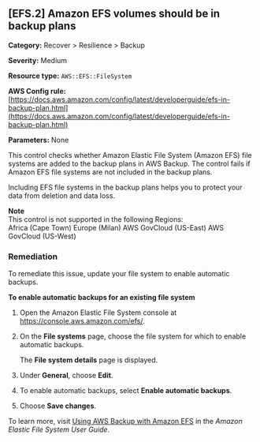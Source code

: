 ## \[EFS\.2\] Amazon EFS volumes should be in backup plans<a name="fsbp-efs-2"></a>

**Category:** Recover > Resilience > Backup

**Severity:** Medium

**Resource type:** `AWS::EFS::FileSystem`

**AWS Config rule:** [https://docs.aws.amazon.com/config/latest/developerguide/efs-in-backup-plan.html](https://docs.aws.amazon.com/config/latest/developerguide/efs-in-backup-plan.html)

**Parameters:** None

This control checks whether Amazon Elastic File System \(Amazon EFS\) file systems are added to the backup plans in AWS Backup\. The control fails if Amazon EFS file systems are not included in the backup plans\. 

Including EFS file systems in the backup plans helps you to protect your data from deletion and data loss\.

**Note**  
This control is not supported in the following Regions:  
Africa \(Cape Town\)
Europe \(Milan\)
AWS GovCloud \(US\-East\)
AWS GovCloud \(US\-West\)

### Remediation<a name="efs-2-remediation"></a>

To remediate this issue, update your file system to enable automatic backups\.

**To enable automatic backups for an existing file system**

1. Open the Amazon Elastic File System console at [https://console\.aws\.amazon\.com/efs/](https://console.aws.amazon.com/efs/)\.

1. On the **File systems** page, choose the file system for which to enable automatic backups\.

   The **File system details** page is displayed\.

1. Under **General**, choose **Edit**\.

1. To enable automatic backups, select **Enable automatic backups**\. 

1. Choose **Save changes**\.

To learn more, visit [Using AWS Backup with Amazon EFS](https://docs.aws.amazon.com/efs/latest/ug/awsbackup.html) in the *Amazon Elastic File System User Guide*\.

